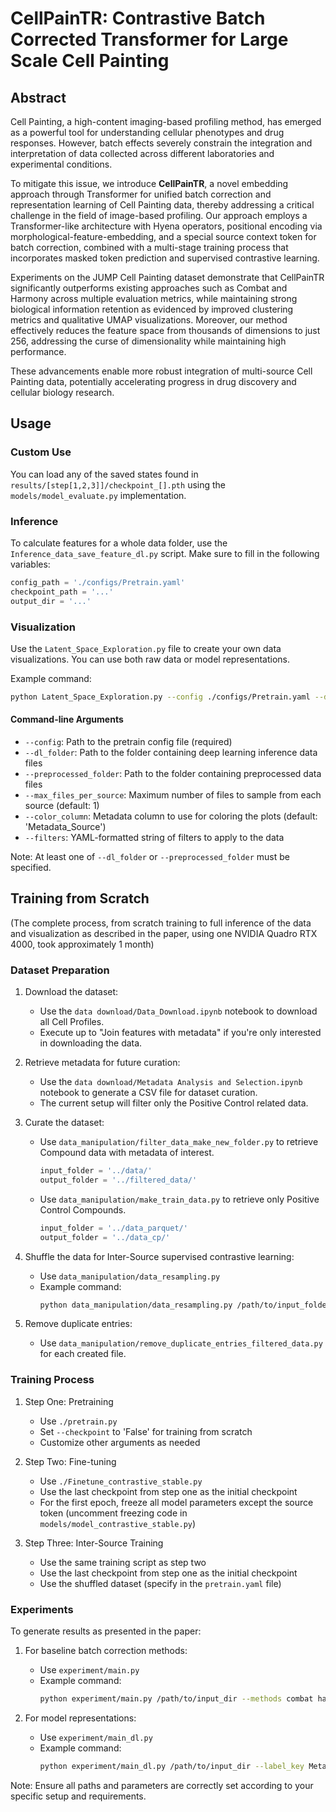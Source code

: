 # CellPainTR: Contrastive Batch Corrected Transformer for Large Scale Cell Painting

## Abstract

Cell Painting, a high-content imaging-based profiling method, has emerged as a powerful tool for understanding cellular phenotypes and drug responses. However, batch effects severely constrain the integration and interpretation of data collected across different laboratories and experimental conditions. 

To mitigate this issue, we introduce **CellPainTR**, a novel embedding approach through Transformer for unified batch correction and representation learning of Cell Painting data, thereby addressing a critical challenge in the field of image-based profiling. Our approach employs a Transformer-like architecture with Hyena operators, positional encoding via morphological-feature-embedding, and a special source context token for batch correction, combined with a multi-stage training process that incorporates masked token prediction and supervised contrastive learning.

Experiments on the JUMP Cell Painting dataset demonstrate that CellPainTR significantly outperforms existing approaches such as Combat and Harmony across multiple evaluation metrics, while maintaining strong biological information retention as evidenced by improved clustering metrics and qualitative UMAP visualizations. Moreover, our method effectively reduces the feature space from thousands of dimensions to just 256, addressing the curse of dimensionality while maintaining high performance.

These advancements enable more robust integration of multi-source Cell Painting data, potentially accelerating progress in drug discovery and cellular biology research.

## Usage

### Custom Use

You can load any of the saved states found in `results/[step[1,2,3]]/checkpoint_[].pth` using the `models/model_evaluate.py` implementation.

### Inference

To calculate features for a whole data folder, use the `Inference_data_save_feature_dl.py` script. Make sure to fill in the following variables:

```python
config_path = './configs/Pretrain.yaml'
checkpoint_path = '...'
output_dir = '...'
```

### Visualization

Use the `Latent_Space_Exploration.py` file to create your own data visualizations. You can use both raw data or model representations.

Example command:

```bash
python Latent_Space_Exploration.py --config ./configs/Pretrain.yaml --dl_folder /path/to/dl/inference/data --preprocessed_folder /path/to/preprocessed/data --max_files_per_source 5 --color_column Metadata_Source --filters "{'Metadata_Plate': ['Plate1', 'Plate2']}"
```

#### Command-line Arguments

- `--config`: Path to the pretrain config file (required)
- `--dl_folder`: Path to the folder containing deep learning inference data files
- `--preprocessed_folder`: Path to the folder containing preprocessed data files
- `--max_files_per_source`: Maximum number of files to sample from each source (default: 1)
- `--color_column`: Metadata column to use for coloring the plots (default: 'Metadata_Source')
- `--filters`: YAML-formatted string of filters to apply to the data

Note: At least one of `--dl_folder` or `--preprocessed_folder` must be specified.

## Training from Scratch

(The complete process, from scratch training to full inference of the data and visualization as described in the paper, using one NVIDIA Quadro RTX 4000, took approximately 1 month)

### Dataset Preparation

1. Download the dataset:
   - Use the `data download/Data_Download.ipynb` notebook to download all Cell Profiles.
   - Execute up to "Join features with metadata" if you're only interested in downloading the data.

2. Retrieve metadata for future curation:
   - Use the `data download/Metadata Analysis and Selection.ipynb` notebook to generate a CSV file for dataset curation.
   - The current setup will filter only the Positive Control related data.

3. Curate the dataset:
   - Use `data_manipulation/filter_data_make_new_folder.py` to retrieve Compound data with metadata of interest.
     ```python
     input_folder = '../data/'
     output_folder = '../filtered_data/'
     ```
   - Use `data_manipulation/make_train_data.py` to retrieve only Positive Control Compounds.
     ```python
     input_folder = '../data_parquet/'
     output_folder = '../data_cp/'
     ```

4. Shuffle the data for Inter-Source supervised contrastive learning:
   - Use `data_manipulation/data_resampling.py`
   - Example command:
     ```bash
     python data_manipulation/data_resampling.py /path/to/input_folder /path/to/output_folder 5 3 file1 file2 file3 --skip-transform --process-all
     ```

5. Remove duplicate entries:
   - Use `data_manipulation/remove_duplicate_entries_filtered_data.py` for each created file.

### Training Process

1. Step One: Pretraining
   - Use `./pretrain.py`
   - Set `--checkpoint` to 'False' for training from scratch
   - Customize other arguments as needed

2. Step Two: Fine-tuning
   - Use `./Finetune_contrastive_stable.py`
   - Use the last checkpoint from step one as the initial checkpoint
   - For the first epoch, freeze all model parameters except the source token (uncomment freezing code in `models/model_contrastive_stable.py`)

3. Step Three: Inter-Source Training
   - Use the same training script as step two
   - Use the last checkpoint from step one as the initial checkpoint
   - Use the shuffled dataset (specify in the `pretrain.yaml` file)

### Experiments

To generate results as presented in the paper:

1. For baseline batch correction methods:
   - Use `experiment/main.py`
   - Example command:
     ```bash
     python experiment/main.py /path/to/input_dir --methods combat harmony mnn --label_key Metadata_InChIKey --batch_key Metadata_Batch --output_dir /path/to/results --preprocess
     ```

2. For model representations:
   - Use `experiment/main_dl.py`
   - Example command:
     ```bash
     python experiment/main_dl.py /path/to/input_dir --label_key Metadata_InChIKey --batch_key Metadata_Batch --output_dir /path/to/results --method deep_learning
     ```

Note: Ensure all paths and parameters are correctly set according to your specific setup and requirements.
